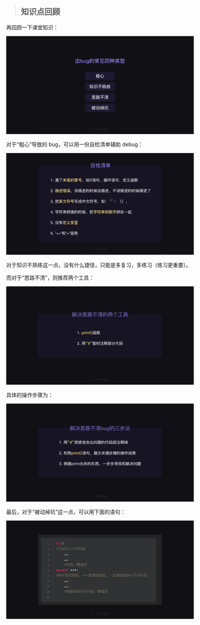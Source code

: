 > ## 知识点回顾

再回顾一下课堂知识：

![](img/img1.png)

对于“粗心”导致的 bug，可以用一份自检清单辅助 debug：

![](img/img2.png)

对于知识不熟练这一点，没有什么捷径，只能是多复习，多练习（练习更重要）。

而对于“思路不清”，则推荐两个工具：

![](img/img3.png)

具体的操作步骤为：

![](img/img4.png)

最后，对于“被动掉坑”这一点，可以用下面的语句：

![](img/img5.png)

